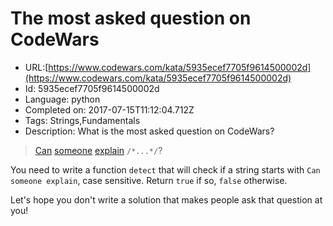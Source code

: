 # The most asked question on CodeWars

 - URL:[https://www.codewars.com/kata/5935ecef7705f9614500002d](https://www.codewars.com/kata/5935ecef7705f9614500002d)
 - Id: 5935ecef7705f9614500002d
 - Language: python
 - Completed on: 2017-07-15T11:12:04.712Z
 - Tags: Strings,Fundamentals
 - Description:
What is the most asked question on CodeWars?

> [Can](https://www.google.com/search?q=site%3Acodewars.com+"can+someone+explain") [someone](https://www.google.com/search?q=site%3Acodewars.com+"can+you+explain") [explain](https://www.google.com/search?q=site%3Acodewars.com+"can+anyone+explain") `/*...*/`?

You need to write a function `detect` that will check if a string starts with `Can someone explain`, case sensitive. Return `true` if so, `false` otherwise.

Let's hope you don't write a solution that makes people ask that question at you!
